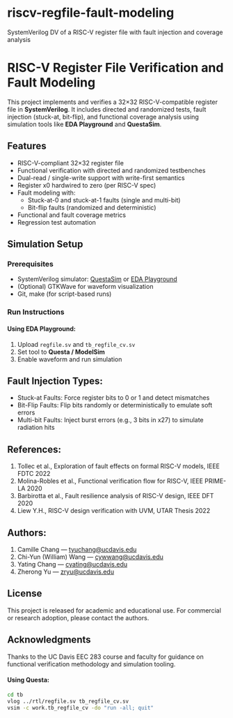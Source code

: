 # riscv-regfile-fault-modeling
SystemVerilog DV of a RISC-V register file with fault injection and coverage analysis

# RISC-V Register File Verification and Fault Modeling

This project implements and verifies a 32×32 RISC-V-compatible register file in **SystemVerilog**. It includes directed and randomized tests, fault injection (stuck-at, bit-flip), and functional coverage analysis using simulation tools like **EDA Playground** and **QuestaSim**.

## Features

- RISC-V-compliant 32×32 register file
- Functional verification with directed and randomized testbenches
- Dual-read / single-write support with write-first semantics
- Register x0 hardwired to zero (per RISC-V spec)
- Fault modeling with:
  - Stuck-at-0 and stuck-at-1 faults (single and multi-bit)
  - Bit-flip faults (randomized and deterministic)
- Functional and fault coverage metrics
- Regression test automation


## Simulation Setup

### Prerequisites

- SystemVerilog simulator: [QuestaSim](https://eda.sw.siemens.com/en-US/ic/questa/) or [EDA Playground](https://edaplayground.com)
- (Optional) GTKWave for waveform visualization
- Git, make (for script-based runs)

### Run Instructions

#### Using EDA Playground:
1. Upload `regfile.sv` and `tb_regfile_cv.sv`
2. Set tool to **Questa / ModelSim**
3. Enable waveform and run simulation

## Fault Injection Types:
- Stuck-at Faults: Force register bits to 0 or 1 and detect mismatches
- Bit-Flip Faults: Flip bits randomly or deterministically to emulate soft errors
- Multi-bit Faults: Inject burst errors (e.g., 3 bits in x27) to simulate radiation hits

## References:
1. Tollec et al., Exploration of fault effects on formal RISC-V models, IEEE FDTC 2022
2. Molina-Robles et al., Functional verification flow for RISC-V, IEEE PRIME-LA 2020
3. Barbirotta et al., Fault resilience analysis of RISC-V design, IEEE DFT 2020
4. Liew Y.H., RISC-V design verification with UVM, UTAR Thesis 2022

## Authors:
1. Camille Chang — tyuchang@ucdavis.edu
2. Chi-Yun (William) Wang — cywwang@ucdavis.edu
3. Yating Chang — cyating@ucdavis.edu
4. Zherong Yu — zryu@ucdavis.edu

## License
This project is released for academic and educational use. For commercial or research adoption, please contact the authors.

## Acknowledgments
Thanks to the UC Davis EEC 283 course and faculty for guidance on functional verification methodology and simulation tooling.

#### Using Questa:
```bash
cd tb
vlog ../rtl/regfile.sv tb_regfile_cv.sv
vsim -c work.tb_regfile_cv -do "run -all; quit"




